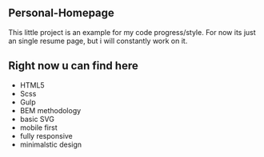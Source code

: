 ## Personal-Homepage
This little project is an example for my code progress/style. For now its just an single resume page, but i will constantly work on it.

## Right now u can find here

- HTML5 
- Scss
- Gulp
- BEM methodology
- basic SVG
- mobile first
- fully responsive
- minimalstic design

